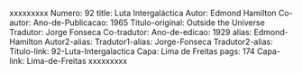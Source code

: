 xxxxxxxxx
Numero: 92
title: Luta Intergaláctica
Autor: Edmond Hamilton
Co-autor: 
Ano-de-Publicacao: 1965
Titulo-original: Outside the Universe
Tradutor: Jorge Fonseca
Co-tradutor: 
Ano-de-edicao: 1929
alias: Edmond-Hamilton
Autor2-alias: 
Tradutor1-alias: Jorge-Fonseca
Tradutor2-alias: 
Titulo-link: 92-Luta-Intergalactica
Capa: Lima de Freitas
pags: 174
Capa-link: Lima-de-Freitas
xxxxxxxxx